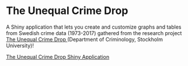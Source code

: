 # The Unequal Crime Drop
A Shiny application that lets you create and customize graphs and tables from Swedish crime data (1973-2017) gathered from the research project [The Unequal Crime Drop ](http://su.diva-portal.org/smash/get/diva2:1426121/FULLTEXT02.pdf) (Department of Criminology, Stockholm University)!

[The Unequal Crime Drop Shiny Application](http://weswasi.shinyapps.io/unevencrimedrop/)
